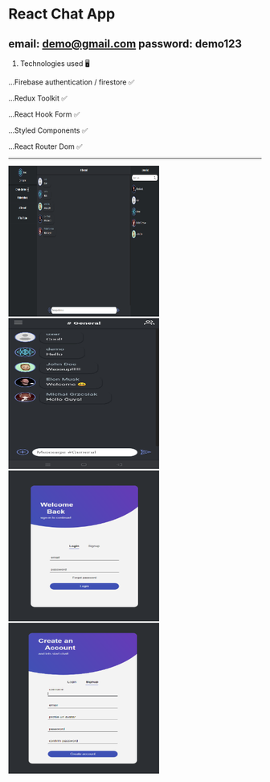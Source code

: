 # React Chat App

[LIVE DEMO]: https://www.chat-2405e.com
## email: demo@gmail.com password: demo123

1. Technologies used 🖥️

...Firebase authentication / firestore ✅

...Redux Toolkit ✅

...React Hook Form ✅

...Styled Components ✅

...React Router Dom ✅

***

<img src="src/assets/app/chat-app-1.png" width="300" height="300">
<img src="src/assets/app/chat-app-mobile.jpg" width="300" height="300">
<img src="src/assets/app/chat-app-form1.png" width="300" height="300">
<img src="src/assets/app/chat-app-form2.png" width="300" height="300">

